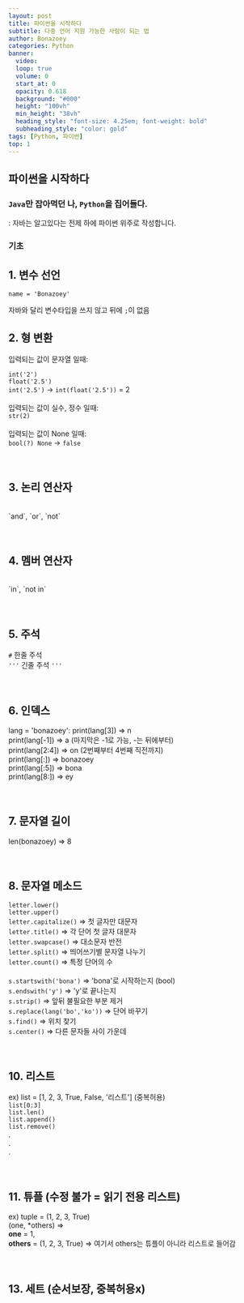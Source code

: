 ```yaml
---
layout: post
title: 파이썬을 시작하다
subtitle: 다중 언어 지원 가능한 사람이 되는 법
author: Bonazoey
categories: Python
banner:
  video:
  loop: true
  volume: 0
  start_at: 0
  opacity: 0.618
  background: "#000"
  height: "100vh"
  min_height: "38vh"
  heading_style: "font-size: 4.25em; font-weight: bold"
  subheading_style: "color: gold"
tags: [Python, 파이썬]
top: 1
---
```



## 파이썬을 시작하다

### `Java`만 잡아먹던 나, `Python`을 집어들다.
  : 자바는 알고있다는 전제 하에 파이썬 위주로 작성합니다.

### 기초

## 1. 변수 선언

  `name = 'Bonazoey'`
  
  자바와 달리 변수타입을 쓰지 않고 뒤에 `;`이 없음

   
## 2. 형 변환

  입력되는 값이 문자열 일때:
  
  `int('2')`<br>
  `float('2.5')`<br>
  `int('2.5')` -> `int(float('2.5'))` = 2<br>
  <br>
  입력되는 값이 실수, 정수 일때: <br>
  `str(2)`<br>
  <br>
  입력되는 값이 None 일때: <br>
  `bool(?) None` -> `false`<br>
  <br><br>
   
## 3. 논리 연산자
  <br>
  `and`, `or`, `not`<br>
  <br><br>
   
## 4. 멤버 연산자
  <br>
  `in`, `not in`<br>
  <br><br>
    
## 5. 주석<br>
  `#` 한줄 주석<br>
  `'''` 긴줄 주석 `'''`<br>
  <br><br>
   
## 6. 인덱스 <br>
  lang = 'bonazoey':
  print(lang[3]) => n<br>
  print(lang[-1]) => a (마지막은 -1로 가능, -는 뒤에부터)<br>
  print(lang[2:4]) => on (2번째부터 4번째 직전까지)<br>
  print(lang[:]) => bonazoey<br>
  print(lang[:5]) => bona<br>
  print(lang[8:]) => ey<br>
  <br><br>
   
## 7. 문자열 길이<br>
  len(bonazoey) => 8<br>
  <br><br>
   
## 8. 문자열 메소드<br>
  `letter.lower()`<br>
  `letter.upper()`<br>
  `letter.capitalize()` => 첫 글자만 대문자<br>
  `letter.title()` => 각 단어 첫 글자 대문자<br>
  `letter.swapcase()` => 대소문자 반전<br>
  `letter.split()` => 띄어쓰기별 문자열 나누기<br>
  `letter.count()` => 특정 단어의 수<br><br>
  `s.startswith('bona')` => 'bona'로 시작하는지 (bool)<br>
  `s.endswith('y')` => 'y'로 끝나는지<br>
  `s.strip()` => 앞뒤 불필요한 부분 제거<br>
  `s.replace(lang('bo','ko'))` => 단어 바꾸기<br>
  `s.find()` => 위치 찾기<br>
  `s.center()` => 다른 문자들 사이 가운데<br>
  <br><br>
   
## 10. 리스트<br>
  ex) list = [1, 2, 3, True, False, '리스트'] (중복허용)<br>
  `list[0:3]`<br>
  `list.len()`<br>
  `list.append()`<br>
  `list.remove()`<br>
  .<br>
  .<br>
  .<br>
  <br><br>
    
## 11. 튜플 (수정 불가 = 읽기 전용 리스트)<br>
  ex) tuple = (1, 2, 3, True)<br>
  (one, *others) =><br>
  <b>one</b> = 1,<br>
  <b>others</b> = (1, 2, 3, True) => 여기서 others는 튜플이 아니라 리스트로 들어감<br>
  <br><br>
    
## 13. 세트 (순서보장, 중복허용x)<br>
